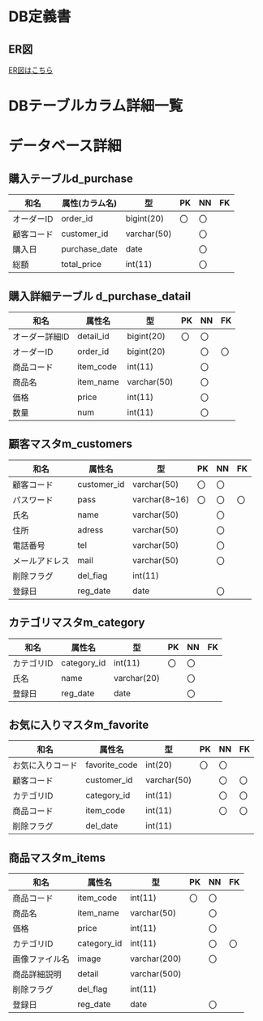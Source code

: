 # DB定義書
## ER図
[ER図はこちら](https://github.com/Aso2001207/Teamtamagokake/blob/main/DB/ER%E5%9B%B3.md)

# DBテーブルカラム詳細一覧

# データベース詳細

## 購入テーブルd_purchase
|和名|属性(カラム名)|型|PK|NN|FK|
|---|---|--|--|--|---|
|オーダーID|order_id|bigint(20)|〇|〇||
|顧客コード|customer_id|varchar(50)||〇||
|購入日|purchase_date|date||〇||
|総額|total_price|int(11)||〇||


## 購入詳細テーブル d_purchase_datail
|和名|属性名|型|PK|NN|FK|
|---|-----|--|--|--|--|
|オーダー詳細ID|detail_id|bigint(20)|〇|〇||
|オーダーID|order_id|bigint(20)||〇|〇|
|商品コード|item_code|int(11)||〇||
|商品名|item_name|varchar(50)||〇||
|価格|price|int(11)||〇||
|数量|num|int(11)||〇||

## 顧客マスタm_customers
|和名|属性名|型|PK|NN|FK|
|----|-----|--|--|--|--|
|顧客コード|customer_id|varchar(50)|〇|〇||
|パスワード|pass|varchar(8~16)|〇|〇|〇|
|氏名|name|varchar(50)||〇||
|住所|adress|varchar(50)||〇||
|電話番号|tel|varchar(50)||〇||
|メールアドレス|mail|varchar(50)||〇||
|削除フラグ|del_fiag|int(11)||||
|登録日|reg_date|date||〇||

## カテゴリマスタm_category
|和名|属性名|型|PK|NN|FK|
|----|-----|--|--|--|--|
|カテゴリID|category_id|int(11)|〇|〇||
|氏名|name|varchar(20)||〇||
|登録日|reg_date|date||〇||

## お気に入りマスタm_favorite
|和名|属性名|型|PK|NN|FK|
|----|-----|--|--|--|--|
|お気に入りコード|favorite_code|int(20)|〇|〇||
|顧客コード|customer_id|varchar(50)||〇|〇|
|カテゴリID|category_id|int(11)||〇|〇|
|商品コード|item_code|int(11)||〇|〇|
|削除フラグ|del_date|int(11)||||


## 商品マスタm_items
|和名|属性名|型|PK|NN|FK|
|---|-----|--|--|--|--|
|商品コード|item_code|int(11)|〇|〇||
|商品名|item_name|varchar(50)||〇||
|価格|price|int(11)||〇||
|カテゴリID|category_id|int(11)||〇|〇|
|画像ファイル名|image|varchar(200)||〇||
|商品詳細説明|detail|varchar(500)||||
|削除フラグ|del_flag|int(11)||||
|登録日|reg_date|date||〇||




